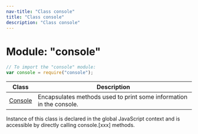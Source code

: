 ```yaml
---
nav-title: "Class console"
title: "Class console"
description: "Class console"
---
```

# Module: "console"

``` JavaScript
// To import the "console" module:
var console = require("console");
```

Class | Description
------|------------
[Console](../console/Console.md) | Encapsulates methods used to print some information in the console.
Instance of this class is declared in the global JavaScript context and is accessible by directly calling console.[xxx] methods.